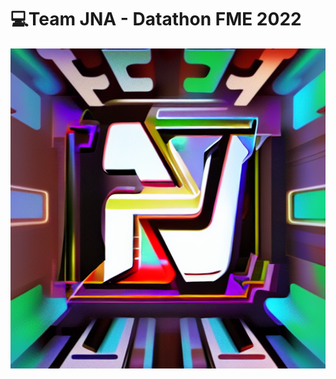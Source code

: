 # 💻Team JNA - Datathon FME 2022

<p align="center">
  <img width="1024" height="512" src="https://raw.githubusercontent.com/JNA-DatathonFME2022/.github/126cc6840e94b64c56e0ef28c3ea1878f9b33de2/profile/assets/logo2.png">
</p>


<!--
🙋‍♀️ A short introduction - what is your organization all about?
👩‍💻 Useful resources - where can the community find your docs? Is there anything else the community should know?
🍿 Fun facts - what does your team eat for breakfast?
-->
